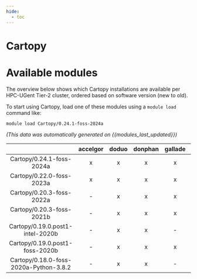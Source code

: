 ```yaml
---
hide:
  - toc
---
```


Cartopy
=======

# Available modules


The overview below shows which Cartopy installations are available per HPC-UGent Tier-2 cluster, ordered based on software version (new to old).

To start using Cartopy, load one of these modules using a `module load` command like:

```shell
module load Cartopy/0.24.1-foss-2024a
```

*(This data was automatically generated on {{modules_last_updated}})*  

| |accelgor|doduo|donphan|gallade|joltik|shinx|
| :---: | :---: | :---: | :---: | :---: | :---: | :---: |
|Cartopy/0.24.1-foss-2024a|x|x|x|x|x|x|
|Cartopy/0.22.0-foss-2023a|x|x|x|x|-|x|
|Cartopy/0.20.3-foss-2022a|-|x|x|x|-|-|
|Cartopy/0.20.3-foss-2021b|-|x|x|x|-|-|
|Cartopy/0.19.0.post1-intel-2020b|-|x|x|-|-|-|
|Cartopy/0.19.0.post1-foss-2020b|-|x|x|x|-|-|
|Cartopy/0.18.0-foss-2020a-Python-3.8.2|-|x|x|-|-|-|
